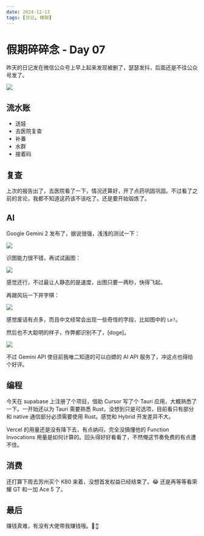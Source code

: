 ```yaml
---
date: 2024-12-13
tags: [日记, 瞎聊]
---
```


# 假期碎碎念 - Day 07

昨天的日记发在微信公众号上早上起来发现被删了，瑟瑟发抖，后面还是不往公众号发了。

![](https://stg.heyfe.org/images/blog-2024-12-13-diary-1734099552883.png)

## 流水账

-   送娃
-   去医院复查
-   补番
-   水群
-   接着码

## 复查

上次的报告出了，去医院看了一下，情况还算好，开了点药巩固巩固。不过看了之前的言论，我都不知道这药该不该吃了。还是要开始锻炼了。

## AI

Google Gemini 2 发布了，据说很强，浅浅的测试一下：

![](https://stg.heyfe.org/images/blog-2024-12-13-diary-1734100029192.png)

识图能力很不错，再试试画图：

![](https://stg.heyfe.org/images/blog-2024-12-13-diary-1734100059171.png)

感觉还行，不过最让人静态的是速度，出图只要一两秒，快得飞起。

再跟风玩一下井字棋：

![](https://stg.heyfe.org/images/blog-2024-12-13-diary-1734100138869.png)

感觉废话有点多，而且中文经常会出现一些奇怪的字段，比如图中的 `Le?`。

然后也不大聪明的样子，作弊都识别不了，[doge]。

![](https://stg.heyfe.org/images/blog-2024-12-13-diary-1734100204230.png)

不过 Gemini API 使目前我唯二知道的可以白嫖的 AI API 服务了，冲这点也得给个好评。

## 编程

今天在 supabase 上注册了个项目，借助 Cursor 写了个 Tauri 应用，大概熟悉了一下。一开始还以为 Tauri 需要熟悉 Rust，没想到只是可选项，目前看只有部分和 native 通信部分必须需要使用 Rust。感觉和 Hybrid 开发差异不大。

Vercel 的用量还是没有降下去，有点纳闷，完全没搞懂他的 Function Invocations 用量是如何计算的。回头得好好看看了，不然俺这节奏免费的有点遭不住。

## 消费

还打算下周去苏州买个 K80 来着，没想首发权益已经结束了。😂 还是再等等看荣耀 GT 和一加 Ace 5 了。

## 最后

赚钱真难，有没有大佬带我赚钱哦。🙂‍↕️